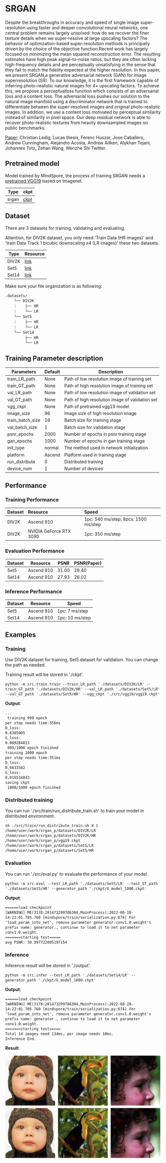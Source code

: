 # SRGAN

Despite the breakthroughs in accuracy and speed of single image super-resolution using faster and deeper convolutional neural networks, one central problem remains largely unsolved: how do we recover the finer texture details when we super-resolve at large upscaling factors? The behavior of optimization-based super-resolution methods is principally driven by the choice of the objective function.Recent work has largely focused on minimizing the mean squared reconstruction error. The resulting estimates have high peak signal-to-noise ratios, but they are often lacking high-frequency details and are perceptually unsatisfying in the sense that they fail to match the fidelity expected at the higher resolution. In this paper, we present SRGAN,a generative adversarial network (GAN) for image superresolution (SR). To our knowledge, it is the first framework capable of inferring photo-realistic natural images for 4× upscaling factors. To achieve this, we propose a perceptualloss function which consists of an adversarial loss and a content loss. The adversarial loss pushes our solution to the natural image manifold using a discriminator network that is trained to differentiate between the super-resolved images and original photo-realistic images. In addition, we use a content loss motivated by perceptual similarity instead of similarity in pixel space. Our deep residual network is able to recover photo-realistic textures from heavily downsampled images on public benchmarks.

[Paper](https://arxiv.org/pdf/1609.04802.pdf): Christian Ledig, Lucas thesis, Ferenc Huszar, Jose Caballero, Andrew Cunningham, Alejandro Acosta, Andrew Aitken, Alykhan Tejani, Johannes Totz, Zehan Wang, Wenzhe Shi Twitter.

## Pretrained model

Model trained by MindSpore, the process of training SRGAN needs a [pretrained VGG19](https://download.mindspore.cn/model_zoo/converted_pretrained/vgg/) based on Imagenet.

|  Type  |  ckpt  |
| ------- | ------ |
| srgan |[ckpt](https://download.mindspore.cn/vision/srgan/) |

## Dataset

There are 3 datasets for training, validating and evaluating.

Attention, for DIV2K dataset, you only need 'Train Data (HR images)' and 'train Data Track 1 bicubic downscaling x4 (LR images)' these two datasets.

|  Type  |  Resource  |
| ------- |  ----------  |
| DIV2K | [link](https://data.vision.ee.ethz.ch/cvl/DIV2K/) |
| Set5 |[link](https://github.com/jbhuang0604/SelfExSR) |
| Set14 |[link](https://github.com/jbhuang0604/SelfExSR) |

Make sure your file organization is as following:

```markdown
.datasets/
    └── DIV2K
    |    ├── HR
    |    └── LR
    └── Set5
    |    ├── HR
    |    └── LR
    └── Set14
         ├── HR
         └── LR
```

## Training Parameter description

| Parameters                 | Default                       | Description                   |
| -------------------------- | ---------------------------------|---------------------------------------------|
| train_LR_path | None    | Path of low resolution image of training set |
| train_GT_path | None    | Path of high resolution image of training set |
| val_LR_path   | None    | Path of low resolution image of validation set |
| val_GT_path   | None    | Path of high resolution image of validation set |
| vgg_ckpt      | None    | Path of pretrained vgg19 model |
| image_size    | 96    | Image size of high resolution image |
| train_batch_size  | 16    | Batch size for training stage |
| val_batch_size     | 1    | Batch size for validation stage |
| psnr_epochs       | 2000    | Number of epochs in psnr training stage |
| gan_epochs       | 1000    | Number of epochs in gan training stage |
| init_type        | normal    | The method used in network initialization |
| platform | Ascend    | Platform used in training stage |
| run_distribute | 0    | Distributed training |
| device_num | 1    | Number of devices |

## Performance

### Training Performance

| Dataset | Resource | Speed |
|:------- |:---------|:------|
| DIV2K |Ascend 910|1pc: 540 ms/step; 8pcs: 1500 ms/step|
| DIV2K |NVIDIA GeForce RTX 3090|1pc: 350 ms/step|

### Evaluation Performance

| Dataset | Resource | PSNR | PSNR(Paper)|
| :-------------------|---------------------------------|--------------------------------|--------------------------------|
| Set5  | Ascend 910 | 31.00 | 29.40 |
| Set14 | Ascend 910  | 27.93 | 26.02 |

### Inference Performance

| Dataset | Resource | Speed |
| :------------------ | -------------------------|---------------------------------|
| Set5  | Ascend 910 | 1pc: 7 ms/step |
| Set14 | Ascend 910 | 1pc: 10 ms/step |

## Examples

### Training

Use DIV2K dataset for training, Set5 dataset for validation. You can change the path as needed.

Training result will be stored in './ckpt'.

  ```shell
  python -m src.train.train --train_LR_path './datasets/DIV2K/LR' --train_GT_path './datasets/DIV2K/HR' --val_LR_path './datasets/Set5/LR' --val_GT_path './datasets/Set5/HR' --vgg_ckpt './src/vgg19/vgg19.ckpt'
  ```

**Output**:

  ```text
  ...
   training 999 epoch
  per step needs time:356ms
  D_loss:
  0.6385005
  G_loss:
  0.009284813
   999/1000 epoch finished
  training 1000 epoch
  per step needs time:351ms
  D_loss:
  0.6633582
  G_loss:
  0.016534843
  saving ckpt
   1000/1000 epoch finished
  ```

### Distributed training

You can run './src/train/run_distribute_train.sh' to train your model in distributed environment.

  ```shell
  sh ./src/train/run_distribute_train.sh 8 1 /home/user/work/srgan_p/datasets/DIV2K/LR /home/user/work/srgan_p/datasets/DIV2K/HR /home/user/work/srgan_p/vgg19.ckpt /home/user/work/srgan_p/datasets/Set5/LR /home/user/work/srgan_p/datasets/Set5/HR
  ```

### Evaluation

You can run './src/eval.py' to evaluate the performance of your model.

  ```shell
  python -m src.eval --test_LR_path './datasets/Set5/LR' --test_GT_path './datasets/Set5/HR' --generator_path './ckpt/G_model_1000.ckpt'
  ```

**Output**:

  ```text
======load checkpoint
[WARNING] ME(3178:281473299786304,MainProcess):2022-08-28-14:22:01.705.760 [mindspore/train/serialization.py:674] For 'load_param_into_net', remove parameter generator.conv1.0.weight's prefix name: generator., continue to load it to net parameter conv1.0.weight.
=======starting test=====
avg PSNR: 30.997722005197154
  ```

### Inference

Inference result will be stored in './output'.

  ```shell
  python -m src.infer --test_LR_path './datasets/Set14/LR' --generator_path './ckpt/G_model_1000.ckpt'
  ```

**Output**:

  ```text
======load checkpoint
[WARNING] ME(3178:281473299786304,MainProcess):2022-08-28-14:22:01.705.760 [mindspore/train/serialization.py:674] For 'load_param_into_net', remove parameter generator.conv1.0.weight's prefix name: generator., continue to load it to net parameter conv1.0.weight.
=======starting test=====
Total 14 images need 134ms, per image needs 10ms.
Inference End.
  ```

**Result**:

![result](./images/infer_result.png)